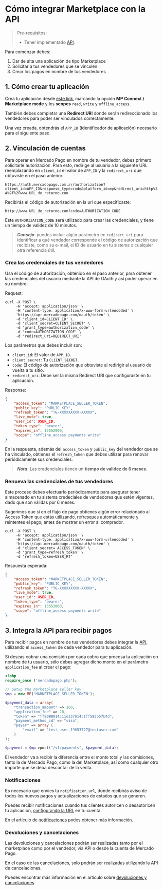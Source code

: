 # Cómo integrar Marketplace con la API

> Pre-requisitos:
> 
> * Tener implementado [API](../../payments/api/introduction.es.md).

Para comenzar debes:

1. Dar de alta una aplicación de tipo Marketplace
2. Solicitar a tus vendedores que se vinculen
3. Crear los pagos en nombre de tus vendedores


## 1. Cómo crear tu aplicación

Crea tu aplicación desde [este link](https://applications.mercadopago.com/), marcando la opción **MP Connect / Marketplace mode** y los **scopes** `read`, `write` y `offline_access`.

También debes completar una **Redirect URI** donde serán redireccionado los vendedores para poder ser vinculados correctamente.

Una vez creada, obtendrás el `APP_ID` (identificador de aplicación) necesario para el siguiente paso.

## 2. Vinculación de cuentas

Para operar en Mercado Pago en nombre de tu vendedor, debes primero solicitarle autorización. Para esto, redirige al usuario a la siguiente URL reemplazando en `client_id` el valor de `APP_ID` y la `redirect_uri` que obtuviste en el paso anterior:

`https://auth.mercadopago.com.ar/authorization?client_id=APP_ID&response_type=code&platform_id=mp&redirect_uri=http%3A%2F%2Fwww.URL_de_retorno.com`

Recibirás el código de autorización en la url que especificaste:

`http://www.URL_de_retorno.com?code=AUTHORIZATION_CODE`
   
Este `AUTHORIZATION_CODE` será utilizado para crear las credenciales, y tiene un tiempo de validez de 10 minutos.

> _**Consejo**_: puedes incluir algún parámetro en `redirect_uri` para identificar a qué vendedor corresponde el código de autorización que recibiste, como su e-mail, el ID de usuario en tu sistema o cualquier otra referencia útil.


### Crea las credenciales de tus vendedores

Usa el código de autorización, obtenido en el paso anterior, para obtener las credenciales del usuario mediante la API de OAuth y así poder operar en su nombre.  

Request:

```curl 
curl -X POST \
     -H 'accept: application/json' \
     -H 'content-type: application/x-www-form-urlencoded' \
     'https://api.mercadopago.com/oauth/token' \
     -d 'client_id=CLIENT_ID' \
     -d 'client_secret=CLIENT_SECRET' \
     -d 'grant_type=authorization_code' \
     -d 'code=AUTHORIZATION_CODE' \
     -d 'redirect_uri=REDIRECT_URI'
```

Los parámetros que debes incluir son:

* `client_id`: El valor de `APP_ID`.
* `client_secret`: Tu `CLIENT_SECRET`.
* `code`: El código de autorización que obtuviste al redirigir al usuario de vuelta a tu sitio.
* `redirect_uri`: Debe ser la misma Redirect URI que configuraste en tu aplicación.


Response:

```json
{
    "access_token": "MARKETPLACE_SELLER_TOKEN",
    "public_key": "PUBLIC_KEY",
    "refresh_token": "TG-XXXXXXXXX-XXXXX",
    "live_mode": true,
    "user_id": USER_ID,
    "token_type": "bearer",
    "expires_in": 15552000,
    "scope": "offline_access payments write"
}
```

En la respuesta, además del `access_token` y `public_key` del vendedor que se ha vinculado, obtienes el `refresh_token` que debes utilizar para renovar periódicamente sus credenciales.

> _**Nota**_: Las credenciales tienen un **tiempo de validez de 6 meses**.


### Renueva las credenciales de tus vendedores

Este proceso debes efectuarlo periódicamente para asegurar tener almacenado en tu sistema credeciales de vendedores que estén vigentes, dado que son válidas por 6 meses.

Sugerimos que si en el flujo de pago obtienes algún error relacionado al Access Token que estás utilizando, refresques automáticamente y reintentes el pago, antes de mostrar un error al comprador.

```curl
curl -X POST \
     -H 'accept: application/json' \
     -H 'content-type: application/x-www-form-urlencoded' \
     'https://api.mercadopago.com/oauth/token' \
     -d 'client_secret= ACCESS_TOKEN' \
     -d 'grant_type=refresh_token' \
     -d 'refresh_token=USER_RT'
```

Respuesta esperada:

```json
{
    "access_token": "MARKETPLACE_SELLER_TOKEN",
    "public_key": "PUBLIC_KEY",
    "refresh_token": "TG-XXXXXXXXX-XXXXX",
    "live_mode": true,
    "user_id": USER_ID,
    "token_type": "bearer",
    "expires_in": 15552000,
    "scope": "offline_access payments write"
}
```

## 3. Integra la API para recibir pagos

Para recibir pagos en nombre de tus vendedores debes integrar la [API](../../payments/api/introduction.es.md), utilizando el `access_token` de cada vendedor para tu aplicación.

Si deseas cobrar una comisión por cada cobro que procesa tu aplicación en nombre de tu usuario, sólo debes agregar dicho monto en el parámetro `application_fee` al crear el pago:

```php
<?php
require_once ('mercadopago.php');

// Setup the marketplace seller key
$mp = new MP('MARKETPLACE_SELLER_TOKEN');

$payment_data = array(
    "transaction_amount" => 100,
    "application_fee" => 20,
    "token" => "ff8080814c11e237014c1ff593b57b4d",
    "payment_method_id" => "visa",
    "payer" => array (
        "email" => "test_user_19653727@testuser.com"
    )
);

$payment = $mp->post("/v1/payments", $payment_data);
```

El vendedor va a recibir la diferencia entre el monto total y las comisiones, tanto la de Mercado Pago, como la del Marketplace, así como cualquier otro importe que se deba descontar de la venta.

### Notificaciones

Es necesario que envíes tu `notification_url`, donde recibirás aviso de todos los nuevos pagos y actualizaciones de estados que se generen.

Puedes recibir notificaciones cuando tus clientes autoricen o desautoricen tu aplicación, [configurando la URL](https://www.mercadopago.com/mla/account/webhooks) en tu cuenta.

En el artículo de [notificaciones](../../notifications/webhooks.es.md) podes obtener más información.

### Devoluciones y cancelaciones

Las devoluciones y cancelaciones podrán ser realizadas tanto por el marketplace como por el vendedor, via API o desde la cuenta de Mercado Pago.

En el caso de las cancelaciones, solo podrán ser realizadas  utilizando la API de cancelaciones.

Puedes encontrar más información en el articulo sobre [devoluciones y cancelaciones](../../account/refunds-and-cancellations.es.md).